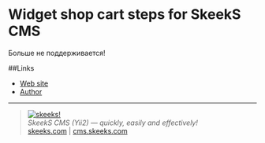 Widget shop cart steps for SkeekS CMS
===================================

Больше не поддерживается!

##Links
* [Web site](http://cms.skeeks.com)
* [Author](http://skeeks.com)

___

> [![skeeks!](https://gravatar.com/userimage/74431132/13d04d83218593564422770b616e5622.jpg)](http://skeeks.com)  
<i>SkeekS CMS (Yii2) — quickly, easily and effectively!</i>  
[skeeks.com](http://skeeks.com) | [cms.skeeks.com](http://cms.skeeks.com)


